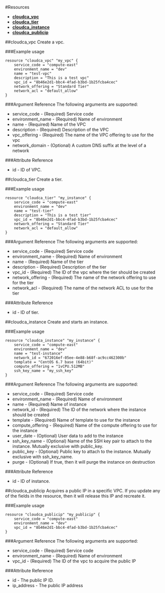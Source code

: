 #Resources
- [**cloudca_vpc**](#cloudca_vpc)
- [**cloudca_tier**](#cloudca_tier)
- [**cloudca_instance**](#cloudca_instance)
- [**cloudca_publicip**](#cloudca_publicip)

##cloudca_vpc
Create a vpc.

###Example usage
```
resource "cloudca_vpc" "my_vpc" {
	service_code = "compute-east"
	environment_name = "dev"
	name = "test-vpc"
	description = "This is a test vpc"
	vpc_id = "8b46e2d1-bbc4-4fad-b3bd-1b25fcba4cec"
	network_offering = "Standard Tier"
	network_acl = "default_allow"
}
```
###Argument Reference
The following arguments are supported:
- service_code - (Required) Service code
- environment_name - (Required) Name of environment
- name - (Required) Name of the VPC
- description - (Required) Description of the VPC
- vpc_offering - (Required) The name of the VPC offering to use for the vpc
- network_domain - (Optional) A custom DNS suffix at the level of a network

###Attribute Reference
- id - ID of VPC.

##cloudca_tier
Create a tier.

###Example usage
```
resource "cloudca_tier" "my_instance" {
	service_code = "compute-east"
	environment_name = "dev"
	name = "test-tier"
	description = "This is a test tier"
	vpc_id = "8b46e2d1-bbc4-4fad-b3bd-1b25fcba4cec"
	network_offering = "Standard Tier"
	network_acl = "default_allow"
}
```
###Argument Reference
The following arguments are supported:
- service_code - (Required) Service code
- environment_name - (Required) Name of environment
- name - (Required) Name of the tier
- description - (Required) Description of the tier
- vpc_id - (Required) The ID of the vpc where the tier should be created
- network_offering - (Required) The name of the network offering to use for the tier
- network_acl - (Required) The name of the network ACL to use for the tier

###Attribute Reference
- id - ID of tier.

##cloudca_instance
Create and starts an instance.

###Example usage
```
resource "cloudca_instance" "my_instance" {
	service_code = "compute-east"
	environment_name = "dev"
	name = "test-instance"
	network_id = "672016ef-05ee-4e88-b68f-ac9cc462300b"
	template = "CentOS 6.7 base (64bit)"
	compute_offering = "1vCPU.512MB"
	ssh_key_name = "my_ssh_key"
}
```
###Argument Reference
The following arguments are supported:
- service_code - (Required) Service code
- environment_name - (Required) Name of environment
- name - (Required) Name of instance
- network_id - (Required) The ID of the network where the instance should be created
- template - (Required) Name of template to use for the instance
- compute_offering - (Required) Name of the compute offering to use for the instance
- user_date - (Optional) User data to add to the instance
- ssh_key_name - (Optional) Name of the SSH key pair to attach to the instance. Mutually exclusive with public_key.
- public_key - (Optional) Public key to attach to the instance. Mutually exclusive with ssh_key_name.
- purge - (Optional) If true, then it will purge the instance on destruction

###Attribute Reference
- id - ID of instance.

##cloudca_publicip
Acquires a public IP in a specific VPC. If you update any of the fields in the resource, then it will release this IP and recreate it.

###Example usage
```
resource "cloudca_publicip" "my_publicip" {
	service_code = "compute-east"
	environment_name = "dev"
	vpc_id = "8b46e2d1-bbc4-4fad-b3bd-1b25fcba4cec"
}
```
###Argument Reference
The following arguments are supported:
- service_code - (Required) Service code
- environment_name - (Required) Name of environment
- vpc_id - (Required) The ID of the vpc to acquire the public IP

###Attribute Reference
- id - The public IP ID.
- ip_address - The public IP address
